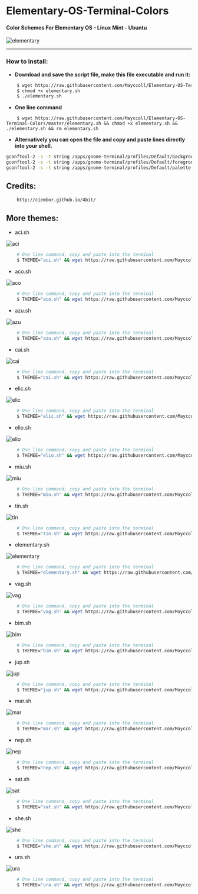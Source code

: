 Elementary-OS-Terminal-Colors
=============================

#### Color Schemes For Elementary OS - Linux Mint - Ubuntu


![elementary](https://raw.githubusercontent.com/Mayccoll/Elementary-OS-Terminal-Colors/master/images/themes.gif)

----

### How to install:

- **Download and save the script file, make this file executable and run it:**

```bash
    $ wget https://raw.githubusercontent.com/Mayccoll/Elementary-OS-Terminal-Colors/master/elementary.sh
    $ chmod +x elementary.sh
    $ ./elementary.sh
```

- **One line command**

```
    $ wget https://raw.githubusercontent.com/Mayccoll/Elementary-OS-Terminal-Colors/master/elementary.sh && chmod +x elementary.sh && ./elementary.sh && rm elementary.sh
```

-  **Alternatively you can open the file and copy and paste lines directly into your shell.**

```bash
gconftool-2 -s -t string /apps/gnome-terminal/profiles/Default/background_color '#101010101010'
gconftool-2 -s -t string /apps/gnome-terminal/profiles/Default/foreground_color '#f2f2f2f2f2f2'
gconftool-2 -s -t string /apps/gnome-terminal/profiles/Default/palette "#303030303030:#e1e132321a1a:#6a6ab0b01717:#ffffc0c00505:#00004f4f9e9e:#ecec00004848:#2a2aa7a7e7e7:#f2f2f2f2f2f2:#5d5d5d5d5d5d:#ffff36361e1e:#7b7bc9c91f1f:#ffffd0d00a0a:#00007171ffff:#ffff1d1d6262:#4b4bb8b8fdfd:#a0a02020f0f0"
```

## Credits:

```bash
    http://ciembor.github.io/4bit/
```

## More themes:

- aci.sh

![aci](https://raw.githubusercontent.com/Mayccoll/Elementary-OS-Terminal-Colors/master/images/aci.png)

```bash
    # One line command, copy and paste into the terminal
    $ THEMEE="aci.sh" && wget https://raw.githubusercontent.com/Mayccoll/Elementary-OS-Terminal-Colors/master/$THEMEE && chmod +x $THEMEE && ./$THEMEE && rm $THEMEE
```

- aco.sh

![aco](https://raw.githubusercontent.com/Mayccoll/Elementary-OS-Terminal-Colors/master/images/aco.png)

```bash
    # One line command, copy and paste into the terminal
    $ THEMEE="aco.sh" && wget https://raw.githubusercontent.com/Mayccoll/Elementary-OS-Terminal-Colors/master/$THEMEE && chmod +x $THEMEE && ./$THEMEE && rm $THEMEE
```

- azu.sh

![azu](https://raw.githubusercontent.com/Mayccoll/Elementary-OS-Terminal-Colors/master/images/azu.png)

```bash
    # One line command, copy and paste into the terminal
    $ THEMEE="azu.sh" && wget https://raw.githubusercontent.com/Mayccoll/Elementary-OS-Terminal-Colors/master/$THEMEE && chmod +x $THEMEE && ./$THEMEE && rm $THEMEE
```

- cai.sh

![cai](https://raw.githubusercontent.com/Mayccoll/Elementary-OS-Terminal-Colors/master/images/cai.png)

```bash
    # One line command, copy and paste into the terminal
    $ THEMEE="cai.sh" && wget https://raw.githubusercontent.com/Mayccoll/Elementary-OS-Terminal-Colors/master/$THEMEE && chmod +x $THEMEE && ./$THEMEE && rm $THEMEE
```

- elic.sh

![elic](https://raw.githubusercontent.com/Mayccoll/Elementary-OS-Terminal-Colors/master/images/elic.png)

```bash
    # One line command, copy and paste into the terminal
    $ THEMEE="elic.sh" && wget https://raw.githubusercontent.com/Mayccoll/Elementary-OS-Terminal-Colors/master/$THEMEE && chmod +x $THEMEE && ./$THEMEE && rm $THEMEE
```

- elio.sh

![elio](https://raw.githubusercontent.com/Mayccoll/Elementary-OS-Terminal-Colors/master/images/elio.png)

```bash
    # One line command, copy and paste into the terminal
    $ THEMEE="elio.sh" && wget https://raw.githubusercontent.com/Mayccoll/Elementary-OS-Terminal-Colors/master/$THEMEE && chmod +x $THEMEE && ./$THEMEE && rm $THEMEE
```

- miu.sh

![miu](https://raw.githubusercontent.com/Mayccoll/Elementary-OS-Terminal-Colors/master/images/miu.png)

```bash
    # One line command, copy and paste into the terminal
    $ THEMEE="miu.sh" && wget https://raw.githubusercontent.com/Mayccoll/Elementary-OS-Terminal-Colors/master/$THEMEE && chmod +x $THEMEE && ./$THEMEE && rm $THEMEE
```

- tin.sh

![tin](https://raw.githubusercontent.com/Mayccoll/Elementary-OS-Terminal-Colors/master/images/tin.png)

```bash
    # One line command, copy and paste into the terminal
    $ THEMEE="tin.sh" && wget https://raw.githubusercontent.com/Mayccoll/Elementary-OS-Terminal-Colors/master/$THEMEE && chmod +x $THEMEE && ./$THEMEE && rm $THEMEE
```


- elementary.sh

![elementary](https://raw.githubusercontent.com/Mayccoll/Elementary-OS-Terminal-Colors/master/images/elementary.png)

```bash
    # One line command, copy and paste into the terminal
    $ THEMEE="elementary.sh" && wget https://raw.githubusercontent.com/Mayccoll/Elementary-OS-Terminal-Colors/master/$THEMEE && chmod +x $THEMEE && ./$THEMEE && rm $THEMEE
```


- vag.sh

![vag](https://raw.githubusercontent.com/Mayccoll/Elementary-OS-Terminal-Colors/master/images/vag.png)

```bash
    # One line command, copy and paste into the terminal
    $ THEMEE="vag.sh" && wget https://raw.githubusercontent.com/Mayccoll/Elementary-OS-Terminal-Colors/master/$THEMEE && chmod +x $THEMEE && ./$THEMEE && rm $THEMEE
```


- bim.sh

![bim](https://raw.githubusercontent.com/Mayccoll/Elementary-OS-Terminal-Colors/master/images/bim.png)

```bash
    # One line command, copy and paste into the terminal
    $ THEMEE="bim.sh" && wget https://raw.githubusercontent.com/Mayccoll/Elementary-OS-Terminal-Colors/master/$THEMEE && chmod +x $THEMEE && ./$THEMEE && rm $THEMEE
```


- jup.sh

![jup](https://raw.githubusercontent.com/Mayccoll/Elementary-OS-Terminal-Colors/master/images/jup.png)

```bash
    # One line command, copy and paste into the terminal
    $ THEMEE="jup.sh" && wget https://raw.githubusercontent.com/Mayccoll/Elementary-OS-Terminal-Colors/master/$THEMEE && chmod +x $THEMEE && ./$THEMEE && rm $THEMEE
```


- mar.sh

![mar](https://raw.githubusercontent.com/Mayccoll/Elementary-OS-Terminal-Colors/master/images/mar.png)

```bash
    # One line command, copy and paste into the terminal
    $ THEMEE="mar.sh" && wget https://raw.githubusercontent.com/Mayccoll/Elementary-OS-Terminal-Colors/master/$THEMEE && chmod +x $THEMEE && ./$THEMEE && rm $THEMEE
```


- nep.sh

![nep](https://raw.githubusercontent.com/Mayccoll/Elementary-OS-Terminal-Colors/master/images/nep.png)

```bash
    # One line command, copy and paste into the terminal
    $ THEMEE="nep.sh" && wget https://raw.githubusercontent.com/Mayccoll/Elementary-OS-Terminal-Colors/master/$THEMEE && chmod +x $THEMEE && ./$THEMEE && rm $THEMEE
```


- sat.sh

![sat](https://raw.githubusercontent.com/Mayccoll/Elementary-OS-Terminal-Colors/master/images/vag.png)

```bash
    # One line command, copy and paste into the terminal
    $ THEMEE="sat.sh" && wget https://raw.githubusercontent.com/Mayccoll/Elementary-OS-Terminal-Colors/master/$THEMEE && chmod +x $THEMEE && ./$THEMEE && rm $THEMEE
```


- she.sh

![she](https://raw.githubusercontent.com/Mayccoll/Elementary-OS-Terminal-Colors/master/images/she.png)

```bash
    # One line command, copy and paste into the terminal
    $ THEMEE="she.sh" && wget https://raw.githubusercontent.com/Mayccoll/Elementary-OS-Terminal-Colors/master/$THEMEE && chmod +x $THEMEE && ./$THEMEE && rm $THEMEE
```


- ura.sh

![ura](https://raw.githubusercontent.com/Mayccoll/Elementary-OS-Terminal-Colors/master/images/ura.png)

```bash
    # One line command, copy and paste into the terminal
    $ THEMEE="ura.sh" && wget https://raw.githubusercontent.com/Mayccoll/Elementary-OS-Terminal-Colors/master/$THEMEE && chmod +x $THEMEE && ./$THEMEE && rm $THEMEE
```
